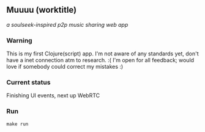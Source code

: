 ## Muuuu (worktitle)
_a soulseek-inspired p2p music sharing web app_

### Warning
This is my first Clojure(script) app. I'm not aware of any standards yet, don't have a inet connection atm to research. :( I'm open for all feedback; would love if somebody could correct my mistakes :)

### Current status
Finishing UI events, next up WebRTC

### Run

```make run```
